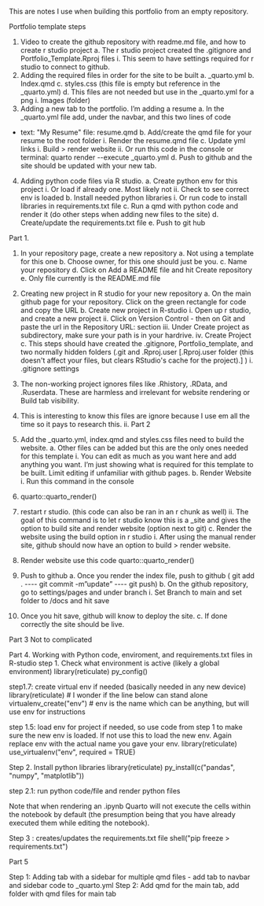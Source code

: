This are notes I use when building this portfolio from an empty repository.


Portfolio template steps
1.	Video to create the github repository with readme.md file, and how to create r studio project
a.	The r studio project created the .gitignore and Portfolio_Template.Rproj files
i.	This seem to have settings required for r studio to connect to github.
2.	Adding the required files in order for the site to be built
a.	_quarto.yml
b.	Index.qmd
c.	styles.css (this file is empty but reference in the _quarto.yml)
d.	This files are not needed but use in the _quarto.yml for a png
i.	Images (folder)
3.	Adding a new tab to the portfolio. I’m adding a resume
a.	In the _quarto.yml file add, under the navbar, and this two lines of code
- text: "My Resume"
  file: resume.qmd
b.	Add/create the qmd file for your resume to the root folder
i.	Render the resume.qmd file
c.	Update yml links
i.	Build > render website
ii.	Or run this code in the console or terminal: quarto render --execute _quarto.yml
d.	Push to github and the site should be updated with your new tab.
4.	Adding python code files via R studio.
a.	Create python env for this project
i.	Or load if already one. Most likely not
ii.	Check to see correct env is loaded
b.	Install needed python libraries
i.	Or run code to install libraries in requirements.txt file 
c.	Run a qmd with python code and render it (do other steps when adding new files to the site)
d.	Create/update the requirements.txt file
e.	Push to git hub




Part 1.
1.	In your repository page, create a new repository
a.	Not using a template for this one
b.	Choose owner, for this one should just be you. 
c.	Name your repository
d.	Click on Add a README file and hit Create repository
e.	Only file currently is the README.md file
2.	Creating new project in R studio for your new repository
a.	On the main github page for your repository. Click on the green rectangle for code and copy the URL
b.	Create new project in R-studio
i.	Open up r studio, and create a new project
ii.	Click on Version Control - then on Git and paste the url in the Repository URL: section
iii.	Under Create project as subdirectory, make sure your path is in your hardrive. 
iv.	Create Project
c.	This steps should have created the .gitignore, Portfolio_template, and two normally hidden folders (.git and .Rproj.user [.Rproj.user folder (this doesn't affect your files, but clears RStudio's cache for the project).] )
i.	.gitignore settings
1.	The non-working project ignores files like .Rhistory, .RData, and .Ruserdata. These are harmless and irrelevant for website rendering or Build tab visibility.
2.	This is interesting to know this files are ignore because I use em all the time so it pays to research this. 
ii.	
Part 2
1.	Add the _quarto.yml, index.qmd and styles.css files need to build the website. 
a.	Other files can be added but this are the only ones needed for this template
i.	You can edit as much as you want here and add anything you want. I’m just showing what is required for this template to be built. Limit editing if unfamiliar with github pages. 
b.	Render Website
i.	Run this command in the console
1.	quarto::quarto_render()
2.	restart r studio. (this code can also be ran in an r chunk as well)
ii.	The goal of this command is to let r studio know this is a _site and gives the option to build site and render website (option next to git)
c.	Render the website using the build option in r studio
i.	After using the manual render site, github should now have an option to build > render website. 
1.	Render website use this code
quarto::quarto_render()

2.	Push to github
a.	Once you render the index file, push to github ( git add . ---- git commit -m”update” ---- git push)
b.	On the github repository, go to settings/pages and under branch
i.	Set Branch to main and set folder to /docs and hit save
1.	Once you hit save, github will know to deploy the site.
c.	If done correctly the site should be live. 


Part 3
Not to complicated

Part 4. Working with Python code, enviroment, and requirements.txt files in R-studio
step 1. Check what environment is active (likely a global environment)
library(reticulate)
py_config()

step1.7: create virtual env if needed (basically needed in any new device)
library(reticulate)  # I wonder if the line below can stand alone
virtualenv_create("env") # env is the name which can be anything, but will use env for instructions

step 1.5: load env for project if needed, so use code from step 1 to make sure the new env is loaded. If not use this to load the new env. Again replace env with the actual name you gave your env.
library(reticulate)
use_virtualenv("env", required = TRUE)

Step 2. Install python libraries 
library(reticulate)
py_install(c("pandas", "numpy", "matplotlib"))

step 2.1: run python code/file and render python files

Note that when rendering an .ipynb Quarto will not execute the cells within the notebook by default (the presumption being that you have already executed them while editing the notebook). 

Step 3 : creates/updates the requirements.txt file
shell("pip freeze > requirements.txt")





Part 5

Step 1: 
Adding tab with a sidebar for multiple qmd files
	- add tab to navbar and sidebar code to _quarto.yml
Step 2: 
Add qmd for the main tab, add folder with qmd files for main tab
